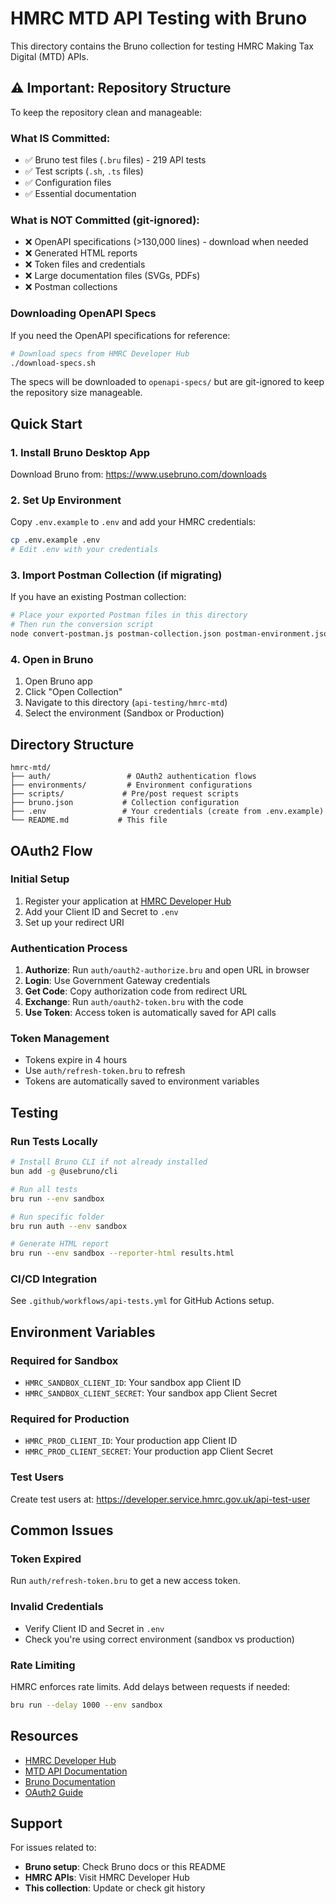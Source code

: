# HMRC MTD API Testing with Bruno

This directory contains the Bruno collection for testing HMRC Making Tax Digital (MTD) APIs.

## ⚠️ Important: Repository Structure

To keep the repository clean and manageable:

### What IS Committed:
- ✅ Bruno test files (`.bru` files) - 219 API tests
- ✅ Test scripts (`.sh`, `.ts` files)
- ✅ Configuration files
- ✅ Essential documentation

### What is NOT Committed (git-ignored):
- ❌ OpenAPI specifications (>130,000 lines) - download when needed
- ❌ Generated HTML reports
- ❌ Token files and credentials
- ❌ Large documentation files (SVGs, PDFs)
- ❌ Postman collections

### Downloading OpenAPI Specs

If you need the OpenAPI specifications for reference:

```bash
# Download specs from HMRC Developer Hub
./download-specs.sh
```

The specs will be downloaded to `openapi-specs/` but are git-ignored to keep the repository size manageable.

## Quick Start

### 1. Install Bruno Desktop App
Download Bruno from: https://www.usebruno.com/downloads

### 2. Set Up Environment
Copy `.env.example` to `.env` and add your HMRC credentials:
```bash
cp .env.example .env
# Edit .env with your credentials
```

### 3. Import Postman Collection (if migrating)
If you have an existing Postman collection:
```bash
# Place your exported Postman files in this directory
# Then run the conversion script
node convert-postman.js postman-collection.json postman-environment.json
```

### 4. Open in Bruno
1. Open Bruno app
2. Click "Open Collection"
3. Navigate to this directory (`api-testing/hmrc-mtd`)
4. Select the environment (Sandbox or Production)

## Directory Structure

```
hmrc-mtd/
├── auth/                 # OAuth2 authentication flows
├── environments/         # Environment configurations
├── scripts/             # Pre/post request scripts
├── bruno.json           # Collection configuration
├── .env                 # Your credentials (create from .env.example)
└── README.md           # This file
```

## OAuth2 Flow

### Initial Setup
1. Register your application at [HMRC Developer Hub](https://developer.service.hmrc.gov.uk)
2. Add your Client ID and Secret to `.env`
3. Set up your redirect URI

### Authentication Process
1. **Authorize**: Run `auth/oauth2-authorize.bru` and open URL in browser
2. **Login**: Use Government Gateway credentials
3. **Get Code**: Copy authorization code from redirect URL
4. **Exchange**: Run `auth/oauth2-token.bru` with the code
5. **Use Token**: Access token is automatically saved for API calls

### Token Management
- Tokens expire in 4 hours
- Use `auth/refresh-token.bru` to refresh
- Tokens are automatically saved to environment variables

## Testing

### Run Tests Locally
```bash
# Install Bruno CLI if not already installed
bun add -g @usebruno/cli

# Run all tests
bru run --env sandbox

# Run specific folder
bru run auth --env sandbox

# Generate HTML report
bru run --env sandbox --reporter-html results.html
```

### CI/CD Integration
See `.github/workflows/api-tests.yml` for GitHub Actions setup.

## Environment Variables

### Required for Sandbox
- `HMRC_SANDBOX_CLIENT_ID`: Your sandbox app Client ID
- `HMRC_SANDBOX_CLIENT_SECRET`: Your sandbox app Client Secret

### Required for Production
- `HMRC_PROD_CLIENT_ID`: Your production app Client ID
- `HMRC_PROD_CLIENT_SECRET`: Your production app Client Secret

### Test Users
Create test users at: https://developer.service.hmrc.gov.uk/api-test-user

## Common Issues

### Token Expired
Run `auth/refresh-token.bru` to get a new access token.

### Invalid Credentials
- Verify Client ID and Secret in `.env`
- Check you're using correct environment (sandbox vs production)

### Rate Limiting
HMRC enforces rate limits. Add delays between requests if needed:
```bash
bru run --delay 1000 --env sandbox
```

## Resources

- [HMRC Developer Hub](https://developer.service.hmrc.gov.uk)
- [MTD API Documentation](https://developer.service.hmrc.gov.uk/api-documentation)
- [Bruno Documentation](https://docs.usebruno.com)
- [OAuth2 Guide](https://developer.service.hmrc.gov.uk/api-documentation/docs/authorisation)

## Support

For issues related to:
- **Bruno setup**: Check Bruno docs or this README
- **HMRC APIs**: Visit HMRC Developer Hub
- **This collection**: Update or check git history
